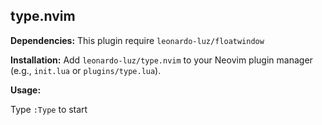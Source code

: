 ## type.nvim

**Dependencies:** This plugin require `leonardo-luz/floatwindow`

**Installation:**  Add `leonardo-luz/type.nvim` to your Neovim plugin manager (e.g., `init.lua` or `plugins/type.lua`).

**Usage:**

Type `:Type` to start
